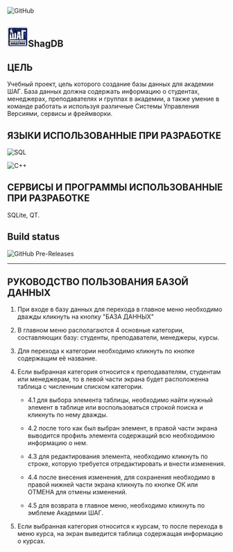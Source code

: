 ﻿![GitHub](https://img.shields.io/github/license/itstep-vrn/ShagDB?style=for-the-badge)
## ![Logo](img/logo.png)ShagDB

## ЦЕЛЬ

Учебный проект, цель которого создание базы данных для академии ШАГ. База данных должна содержать информацию о студентах,
менеджерах, преподавателях и группах в академии, а также умение в команде работать и используя различные Системы Управления Версиями, сервисы и фреймворки.

## ЯЗЫКИ ИСПОЛЬЗОВАННЫЕ ПРИ РАЗРАБОТКЕ
![SQL](https://img.shields.io/badge/LANG-SQL-green)
 
![C++](https://img.shields.io/badge/LANG-C++-green) 

## СЕРВИСЫ И ПРОГРАММЫ ИСПОЛЬЗОВАННЫЕ ПРИ РАЗРАБОТКЕ
SQLite, QT.


## Build status
![GitHub Pre-Releases](https://img.shields.io/github/downloads-pre/itstep-vrn/ShagDB/pre-release/total?style=for-the-badge)

___

## РУКОВОДСТВО ПОЛЬЗОВАНИЯ БАЗОЙ ДАННЫХ

1. При входе в базу данных для перехода в главное меню необходимо дважды кликнуть на кнопку "БАЗА ДАННЫХ"

2. В главном меню располагаются 4 основные категории, составляющих базу: студенты, преподаватели, менеджеры, курсы.

3. Для перехода к категории необходимо кликнуть по кнопке содержащим её название.

4. Если выбранная категория относится к преподавателям, студентам или менеджерам, то в левой части экрана будет
   расположенна таблица с численным списком категории.
   
      + 4.1 для выбора элемента таблицы, необходимо найти нужный элемент в таблице или воспользоваться строкой поиска и кликнуть по нему дважды.
   
      + 4.2 после того как был выбран элемент, в правой части экрана выводится профиль элемента содержащий всю необходимою информацию о нем.
   
      + 4.3 для редактирования элемента, необходимо кликнуть по строке, которую требуется отредактировать и внести изменения.
   
      + 4.4 после внесения изменения, для сохранения необходимо в правой нижней части экрана кликнуть по кнопке ОК или ОТМЕНА для
      отмены изменений.
   
      + 4.5 для возврата в главное меню, необходимо кликнуть по эмблеме Академии ШАГ.

5. Если выбранная категория относится к курсам, то после перехода в меню курса, на экран выведится таблица содержащая информацию о курсах.
